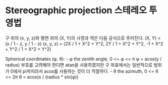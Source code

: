 # Stereographic projection 스테레오 투영법
구 위의 (x, y, z)와 평면 위의 (X, Y)의 사영과 역은 다음 공식으로 주어진다.
(X, Y) = (x / 1 - z, y / 1 - z)
(x, y, z) = (2X / 1 + X^2 + Y^2, 2Y / 1 + X^2 + Y^2, -1 + X^2 + Y^2 / 1 + X^2 + Y^2)

Spherical coordinates (φ, θ):
	- φ the zenith angle, 0 <= φ <= π
		  φ = acos(y / radius)
		 	부호를 고려해야 한다면 atan을 사용하겠지만 구 좌표에서는 일반적으로 범위가 0에서 pi까지라서 acos를 사용하는 것이 더 적절하다.
	- θ the azimuth, 0 <= θ <= 2π
		  θ = acos(x / (radius * sin(φ))
